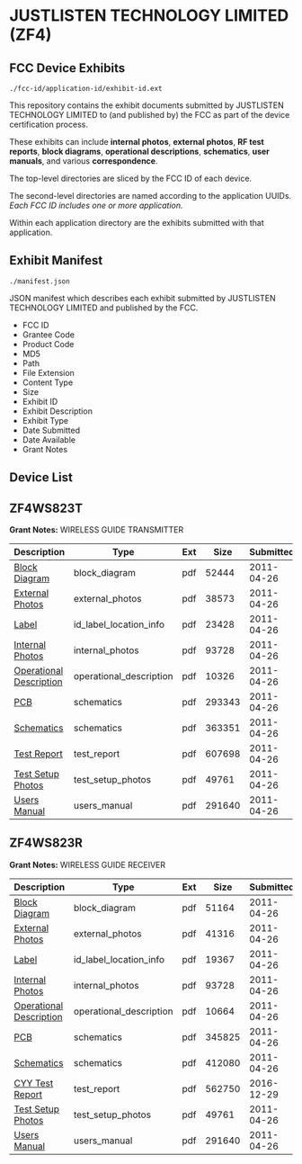 # JUSTLISTEN TECHNOLOGY LIMITED (ZF4)
## FCC Device Exhibits

```
./fcc-id/application-id/exhibit-id.ext
```

This repository contains the exhibit documents submitted by JUSTLISTEN TECHNOLOGY LIMITED to (and published by) the FCC as part of the device certification process.

These exhibits can include **internal photos**, **external photos**, **RF test reports**, **block diagrams**, **operational descriptions**, **schematics**, **user manuals**, and various **correspondence**.

The top-level directories are sliced by the FCC ID of each device.

The second-level directories are named according to the application UUIDs. *Each FCC ID includes one or more application.*

Within each application directory are the exhibits submitted with that application. 

## Exhibit Manifest

```
./manifest.json
```

JSON manifest which describes each exhibit submitted by JUSTLISTEN TECHNOLOGY LIMITED and published by the FCC.

- FCC ID
- Grantee Code
- Product Code
- MD5
- Path
- File Extension
- Content Type
- Size
- Exhibit ID
- Exhibit Description
- Exhibit Type
- Date Submitted
- Date Available
- Grant Notes

## Device List
## ZF4WS823T
**Grant Notes:** WIRELESS GUIDE TRANSMITTER

| Description | Type | Ext | Size | Submitted | Available |
| ----------- | ---- | --- | ---- | --------- | --------- |
| [Block Diagram](ZF4WS823T/653782162e89862b162ae932d44e0fb4/1454214.pdf) | block_diagram | pdf | 52444 | 2011-04-26 | 2011-04-26 |
| [External Photos](ZF4WS823T/653782162e89862b162ae932d44e0fb4/1454215.pdf) | external_photos | pdf | 38573 | 2011-04-26 | 2011-04-26 |
| [Label](ZF4WS823T/653782162e89862b162ae932d44e0fb4/1454217.pdf) | id_label_location_info | pdf | 23428 | 2011-04-26 | 2011-04-26 |
| [Internal Photos](ZF4WS823T/653782162e89862b162ae932d44e0fb4/1454211.pdf) | internal_photos | pdf | 93728 | 2011-04-26 | 2011-04-26 |
| [Operational Description](ZF4WS823T/653782162e89862b162ae932d44e0fb4/1454218.pdf) | operational_description | pdf | 10326 | 2011-04-26 | 2011-04-26 |
| [PCB](ZF4WS823T/653782162e89862b162ae932d44e0fb4/1454219.pdf) | schematics | pdf | 293343 | 2011-04-26 | 2011-04-26 |
| [Schematics](ZF4WS823T/653782162e89862b162ae932d44e0fb4/1454220.pdf) | schematics | pdf | 363351 | 2011-04-26 | 2011-04-26 |
| [Test Report](ZF4WS823T/653782162e89862b162ae932d44e0fb4/1454221.pdf) | test_report | pdf | 607698 | 2011-04-26 | 2011-04-26 |
| [Test Setup Photos](ZF4WS823T/653782162e89862b162ae932d44e0fb4/1454213.pdf) | test_setup_photos | pdf | 49761 | 2011-04-26 | 2011-04-26 |
| [Users Manual](ZF4WS823T/653782162e89862b162ae932d44e0fb4/1454210.pdf) | users_manual | pdf | 291640 | 2011-04-26 | 2011-04-26 |
## ZF4WS823R
**Grant Notes:** WIRELESS GUIDE RECEIVER

| Description | Type | Ext | Size | Submitted | Available |
| ----------- | ---- | --- | ---- | --------- | --------- |
| [Block Diagram](ZF4WS823R/e7c2e4e4c8ec9fd750635cf3f54380c8/1454204.pdf) | block_diagram | pdf | 51164 | 2011-04-26 | 2011-04-26 |
| [External Photos](ZF4WS823R/e7c2e4e4c8ec9fd750635cf3f54380c8/1454205.pdf) | external_photos | pdf | 41316 | 2011-04-26 | 2011-04-26 |
| [Label](ZF4WS823R/e7c2e4e4c8ec9fd750635cf3f54380c8/1454206.pdf) | id_label_location_info | pdf | 19367 | 2011-04-26 | 2011-04-26 |
| [Internal Photos](ZF4WS823R/e7c2e4e4c8ec9fd750635cf3f54380c8/1454211.pdf) | internal_photos | pdf | 93728 | 2011-04-26 | 2011-04-26 |
| [Operational Description](ZF4WS823R/e7c2e4e4c8ec9fd750635cf3f54380c8/1454207.pdf) | operational_description | pdf | 10664 | 2011-04-26 | 2011-04-26 |
| [PCB](ZF4WS823R/e7c2e4e4c8ec9fd750635cf3f54380c8/1454208.pdf) | schematics | pdf | 345825 | 2011-04-26 | 2011-04-26 |
| [Schematics](ZF4WS823R/e7c2e4e4c8ec9fd750635cf3f54380c8/1454209.pdf) | schematics | pdf | 412080 | 2011-04-26 | 2011-04-26 |
| [CYY Test Report](ZF4WS823R/e7c2e4e4c8ec9fd750635cf3f54380c8/3242858.pdf) | test_report | pdf | 562750 | 2016-12-29 | 2011-04-26 |
| [Test Setup Photos](ZF4WS823R/e7c2e4e4c8ec9fd750635cf3f54380c8/1454213.pdf) | test_setup_photos | pdf | 49761 | 2011-04-26 | 2011-04-26 |
| [Users Manual](ZF4WS823R/e7c2e4e4c8ec9fd750635cf3f54380c8/1454210.pdf) | users_manual | pdf | 291640 | 2011-04-26 | 2011-04-26 |
